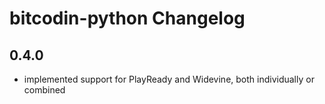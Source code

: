 # bitcodin-python Changelog

## 0.4.0
* implemented support for PlayReady and Widevine, both individually or combined


